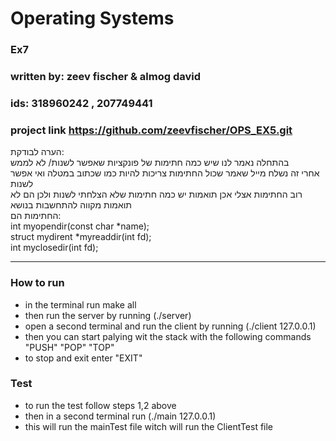 # Operating Systems  
### Ex7
### written by: zeev fischer & almog david
### ids: 318960242 , 207749441
### project link https://github.com/zeevfischer/OPS_EX5.git  
הערה לבודקת:  
בהתחלה נאמר לנו שיש כמה חתימות של פונקציות שאפשר לשנות/ לא לממש   
אחרי זה נשלח מייל שאמר שכול החתימות צריכות להיות כמו שכתוב במטלה ואי אפשר לשנות   
רוב החתימות אצלי אכן תואמות יש כמה חתימות שלא הצלחתי לשנות ולכן הם לא תואמות מקווה להתחשבות בנושא   
החתימות הם:  
int myopendir(const char *name);  
struct mydirent *myreaddir(int fd);   
int myclosedir(int fd);   

---

### How to run
* in the terminal run make all  
* then run the server by running (./server)  
* open a second terminal and run the client by running (./client 127.0.0.1)  
* then you can start palying wit the stack with the following commands "PUSH" "POP" "TOP"  
* to stop and exit enter "EXIT"  

### Test
* to run the test follow steps 1,2 above  
* then in a second terminal run (./main 127.0.0.1)  
* this will run the mainTest file witch will run the ClientTest file

